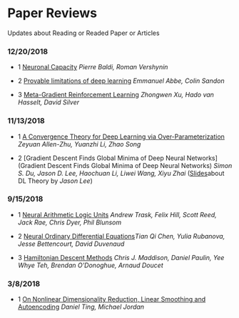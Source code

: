 # Paper Reviews

Updates about Reading or Readed Paper or Articles

### 12/20/2018

- 1 [Neuronal Capacity](https://www.math.uci.edu/~rvershyn/papers/bv-NIPS2018.pdf) *Pierre Baldi, Roman Vershynin*

- 2 [Provable limitations of deep learning](https://arxiv.org/pdf/1812.06369.pdf) *Emmanuel Abbe, Colin Sandon*

- 3 [Meta-Gradient Reinforcement Learning](https://arxiv.org/pdf/1805.09801.pdf) *Zhongwen Xu, Hado van Hasselt, David Silver*

### 11/13/2018

- 1 [A Convergence Theory for Deep Learning via Over-Parameterization](https://arxiv.org/pdf/1811.03962.pdf) *Zeyuan Allen-Zhu, Yuanzhi Li, Zhao Song*

- 2 [Gradient Descent Finds Global Minima of Deep Neural Networks](Gradient Descent Finds Global Minima of
Deep Neural Networks) *Simon S. Du, Jason D. Lee, Haochuan Li, Liwei Wang, Xiyu Zhai* ([Slides](http://www-bcf.usc.edu/~lee715/slides/foundations_DL.pdf)about DL Theory by *Jason Lee*)

### 9/15/2018

- 1 [Neural Arithmetic Logic Units](https://github.com/rwang92/PaperReviews/blob/master/Doc/NALU.md) *Andrew Trask, Felix Hill, Scott Reed, Jack Rae, Chris Dyer, Phil Blunsom*

- 2 [Neural Ordinary Differential Equations](https://github.com/rwang92/PaperReviews/blob/master/Doc/NODE.md)*Tian Qi Chen, Yulia Rubanova, Jesse Bettencourt, David Duvenaud*

- 3 [Hamiltonian Descent Methods](https://github.com/rwang92/PaperReviews/blob/master/Doc/HDM.md) *Chris J. Maddison, Daniel Paulin, Yee Whye Teh, Brendan O'Donoghue, Arnaud Doucet*

### 3/8/2018

- 1 [On Nonlinear Dimensionality Reduction, Linear Smoothing and Autoencoding](https://github.com/rwang92/PaperReviews/blob/master/Doc/NLDR.md) *Daniel Ting, Michael Jordan*
